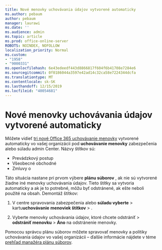 ```yaml
---
title: Nové menovky uchovávania údajov vytvorené automaticky
ms.author: pebaum
author: pebaum
manager: laurawi
ms.date: ''
ms.audience: admin
ms.topic: article
ms.prod: office-online-server
ROBOTS: NOINDEX, NOFOLLOW
localization_priority: Normal
ms.custom:
- "1958"
- "9000331"
ms.openlocfilehash: 6e43edeedf443d8866817f604f6b41708e7284e6
ms.sourcegitcommit: 0f0186044a3597e42ad14c32ca58e7224344dcfa
ms.translationtype: MT
ms.contentlocale: sk-SK
ms.lasthandoff: 12/15/2019
ms.locfileid: "40054681"
---
```

# <a name="new-retention-labels-created-automatically"></a>Nové menovky uchovávania údajov vytvorené automaticky

Môžete vidieť [tri nové Office 365 uchovávanie menovky](https://docs.microsoft.com/office365/securitycompliance/file-plan-manager#default-retention-labels-and-label-policy) vytvorené automaticky vo vašej organizácii pod **uchovávanie menovky** zabezpečenia alebo súladu admin Center. Názvy štítkov sú:

- Prevádzkový postup
- Všeobecné obchodné
- Zmluvy o

Táto situácia nastane pri prvom výbere **plánu súborov** , ak nie sú vytvorené žiadne iné menovky uchovávania údajov. Tieto štítky sa vytvoria automaticky a ak je to potrebné, môžu byť odstránené, ak ešte neboli použité na obsah. Demontáž štítkov:

1. V centre spravovania zabezpečenia alebo **súladu vyberte** > kartu**uchovávanie** **menoviek štítkov** > .

1. Vyberte menovky uchovávania údajov, ktoré chcete odstrániť > **odstrániť menovku** > **Áno** na odstránenie menovky.

Pomocou správcu plánu súborov môžete spravovať menovky a politiky uchovávania údajov vo vašej organizácii – ďalšie informácie nájdete v téme [prehľad manažéra plánu súborov](https://docs.microsoft.com/office365/securitycompliance/file-plan-manager).